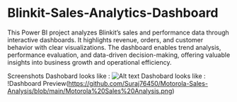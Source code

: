 # Blinkit-Sales-Analytics-Dashboard
This Power BI project analyzes Blinkit’s sales and performance data through interactive dashboards. It highlights revenue, orders, and customer behavior with clear visualizations. The dashboard enables trend analysis, performance evaluation, and data-driven decision-making, offering valuable insights into business growth and operational efficiency.

Screenshots
Dashobard looks like : ![Alt text]()
Dashobard looks like : !Dashboard Preview(https://github.com/Suraj76450/Motorola-Sales-Analysis/blob/main/Motorola%20Sales%20Analysis.png)
